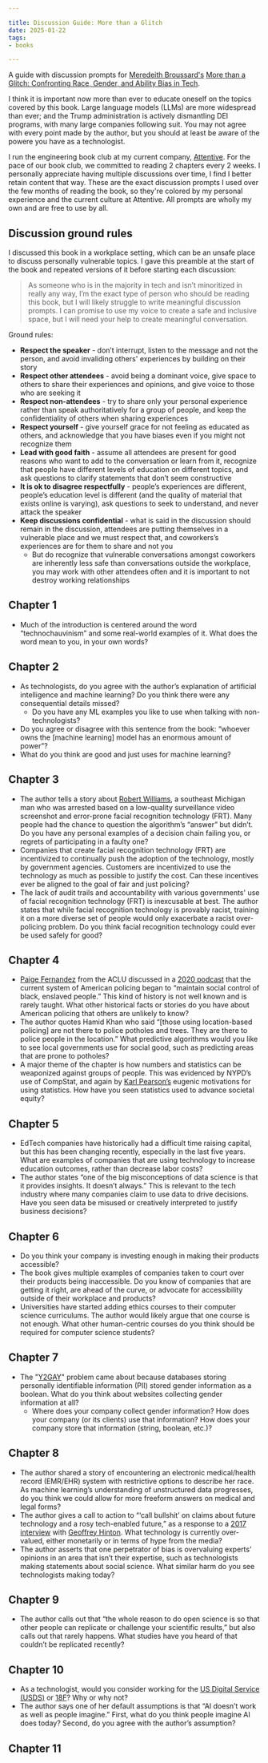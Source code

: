 ```yaml
---

title: Discussion Guide: More than a Glitch
date: 2025-01-22
tags:
- books

---
```


A guide with discussion prompts for [Meredeith Broussard's](https://meredithbroussard.com/) [More than a Glitch: Confronting Race, Gender, and Ability Bias in Tech](https://mitpress.mit.edu/9780262548328/more-than-a-glitch/).

I think it is important now more than ever to educate oneself on the topics covered by this book. Large language models (LLMs) are more widespread than ever; and the Trump administration is actively dismantling DEI programs, with many large companies following suit. You may not agree with every point made by the author, but you should at least be aware of the powere you have as a technologist.

I run the engineering book club at my current company, [Attentive](https://www.attentive.com/). For the pace of our book club, we committed to reading 2 chapters every 2 weeks. I personally appreciate having multiple discussions over time, I find I better retain content that way. These are the exact discussion prompts I used over the few months of reading the book, so they're colored by my personal experience and the current culture at Attentive. All prompts are wholly my own and are free to use by all.

## Discussion ground rules

I discussed this book in a workplace setting, which can be an unsafe place to discuss personally vulnerable topics. I gave this preamble at the start of the book and repeated versions of it before starting each discussion:

> As someone who is in the majority in tech and isn’t minoritized in really any way, I’m the exact type of person who should be reading this book, but I will likely struggle to write meaningful discussion prompts. I can promise to use my voice to create a safe and inclusive space, but I will need your help to create meaningful conversation.

Ground rules:

- **Respect the speaker** - don’t interrupt, listen to the message and not the person, and avoid invaliding others' experiences by building on their story
- **Respect other attendees** - avoid being a dominant voice, give space to others to share their experiences and opinions, and give voice to those who are seeking it
- **Respect non-attendees** - try to share only your personal experience rather than speak authoritatively for a group of people, and keep the confidentiality of others when sharing experiences
- **Respect yourself** - give yourself grace for not feeling as educated as others, and acknowledge that you have biases even if you might not recognize them
- **Lead with good faith** - assume all attendees are present for good reasons who want to add to the conversation or learn from it, recognize that people have different levels of education on different topics, and ask questions to clarify statements that don’t seem constructive
- **It is ok to disagree respectfully** - people’s experiences are different, people’s education level is different (and the quality of material that exists online is varying), ask questions to seek to understand, and never attack the speaker
- **Keep discussions confidential** - what is said in the discussion should remain in the discussion, attendees are putting themselves in a vulnerable place and we must respect that, and coworkers’s experiences are for them to share and not you
  - But do recognize that vulnerable conversations amongst coworkers are inherently less safe than conversations outside the workplace, you may work with other attendees often and it is important to not destroy working relationships

## Chapter 1

- Much of the introduction is centered around the word “technochauvinism” and some real-world examples of it. What does the word mean to you, in your own words?

## Chapter 2

- As technologists, do you agree with the author’s explanation of artificial intelligence and machine learning? Do you think there were any consequential details missed?
  - Do you have any ML examples you like to use when talking with non-technologists?
- Do you agree or disagree with this sentence from the book: “whoever owns the [machine learning] model has an enormous amount of power”?
- What do you think are good and just uses for machine learning?

## Chapter 3

- The author tells a story about [Robert Williams](https://www.aclumich.org/en/press-releases/farmington-hills-father-sues-detroit-police-department-wrongful-arrest-based-faulty "https://www.aclumich.org/en/press-releases/farmington-hills-father-sues-detroit-police-department-wrongful-arrest-based-faulty"), a southeast Michigan man who was arrested based on a low-quality surveillance video screenshot and error-prone facial recognition technology (FRT). Many people had the chance to question the algorithm’s “answer” but didn’t. Do you have any personal examples of a decision chain failing you, or regrets of participating in a faulty one?
- Companies that create facial recognition technology (FRT) are incentivized to continually push the adoption of the technology, mostly by government agencies. Customers are incentivized to use the technology as much as possible to justify the cost. Can these incentives ever be aligned to the goal of fair and just policing?
- The lack of audit trails and accountability with various governments' use of facial recognition technology (FRT) is inexcusable at best. The author states that while facial recognition technology is provably racist, training it on a more diverse set of people would only exacerbate a racist over-policing problem. Do you think facial recognition technology could ever be used safely for good?

## Chapter 4

- [Paige Fernandez](https://www.aclu.org/bio/paige-fernandez) from the ACLU discussed in a [2020 podcast](https://www.aclu.org/podcast/why-it-so-hard-hold-police-accountable-ep-102) that the current system of American policing began to “maintain social control of black, enslaved people.” This kind of history is not well known and is rarely taught. What other historical facts or stories do you have about American policing that others are unlikely to know?
- The author quotes Hamid Khan who said “[those using location-based policing] are not there to police potholes and trees. They are there to police people in the location.” What predictive algorithms would you like to see local governments use for social good, such as predicting areas that are prone to potholes?
- A major theme of the chapter is how numbers and statistics can be weaponized against groups of people. This was evidenced by NYPD’s use of CompStat, and again by [Karl Pearson’s](https://en.wikipedia.org/wiki/Karl_Pearson) eugenic motivations for using statistics. How have you seen statistics used to advance societal equity?

## Chapter 5

- EdTech companies have historically had a difficult time raising capital, but this has been changing recently, especially in the last five years. What are examples of companies that are using technology to increase education outcomes, rather than decrease labor costs?
- The author states “one of the big misconceptions of data science is that it provides insights. It doesn’t always.” This is relevant to the tech industry where many companies claim to use data to drive decisions. Have you seen data be misused or creatively interpreted to justify business decisions?

## Chapter 6

- Do you think your company is investing enough in making their products accessible?
- The book gives multiple examples of companies taken to court over their products being inaccessible. Do you know of companies that are getting it right, are ahead of the curve, or advocate for accessibility outside of their workplace and products?
- Universities have started adding ethics courses to their computer science curriculums. The author would likely argue that one course is not enough. What other human-centric courses do you think should be required for computer science students?

## Chapter 7

- The "[Y2GAY](https://qntm.org/gay)" problem came about because databases storing personally identifiable information (PII) stored gender information as a boolean. What do you think about websites collecting gender information at all?
  - Where does your company collect gender information? How does your company (or its clients) use that information? How does your company store that information (string, boolean, etc.)?

## Chapter 8

- The author shared a story of encountering an electronic medical/health record (EMR/EHR) system with restrictive options to describe her race. As machine learning’s understanding of unstructured data progresses, do you think we could allow for more freeform answers on medical and legal forms?
- The author gives a call to action to “‘call bullshit’ on claims about future technology and a rosy tech-enabled future,” as a response to a [2017 interview](https://www.newyorker.com/magazine/2017/04/03/ai-versus-md) with [Geoffrey Hinton](https://en.wikipedia.org/wiki/Geoffrey_Hinton). What technology is currently over-valued, either monetarily or in terms of hype from the media?
- The author asserts that one perpetrator of bias is overvaluing experts’ opinions in an area that isn’t their expertise, such as technologists making statements about social science. What similar harm do you see technologists making today?

## Chapter 9

- The author calls out that “the whole reason to do open science is so that other people can replicate or challenge your scientific results,” but also calls out that rarely happens. What studies have you heard of that couldn’t be replicated recently?

## Chapter 10

- As a technologist, would you consider working for the [US Digital Service (USDS)](https://www.usds.gov/ "https://www.usds.gov/") or [18F](https://18f.gsa.gov/ "https://18f.gsa.gov/")? Why or why not?
- The author says one of her default assumptions is that “AI doesn’t work as well as people imagine.” First, what do you think people imagine AI does today? Second, do you agree with the author’s assumption?

## Chapter 11
<!--stackedit_data:
eyJoaXN0b3J5IjpbLTEwMjI5MzY1MjEsLTg0NDIxNTgyMSwxMT
QxMjE2NTQ5LC0yNTI2MjY2NTEsMTY0MTczODg4NywtNTc1MDc1
NzM3LC0xMjQxMjUyNTc1XX0=
-->